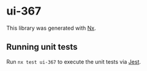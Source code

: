 # ui-367

This library was generated with [Nx](https://nx.dev).

## Running unit tests

Run `nx test ui-367` to execute the unit tests via [Jest](https://jestjs.io).
